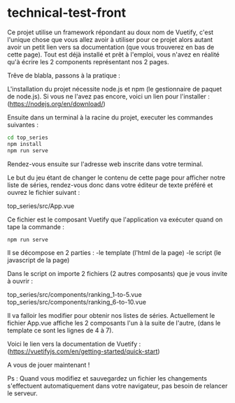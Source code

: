 # technical-test-front

Ce projet utilise un framework répondant au doux nom de Vuetify, c'est l'unique chose que vous allez avoir à utiliser pour ce projet alors autant avoir un petit lien vers sa documentation (que vous trouverez en bas de cette page).
Tout est déjà installé et prêt à l'emploi, vous n'avez en réalité qu'à écrire les 2 components représentant nos 2 pages.

Trêve de blabla, passons à la pratique :

L'installation du projet nécessite node.js et npm (le gestionnaire de paquet de node.js). Si vous ne l'avez pas encore, voici un lien pour l'installer : (https://nodejs.org/en/download/)

Ensuite dans un terminal à la racine du projet, executer les commandes suivantes :

```bash
cd top_series
npm install
npm run serve
```

Rendez-vous ensuite sur l'adresse web inscrite dans votre terminal.

Le but du jeu étant de changer le contenu de cette page pour afficher notre liste de séries,
rendez-vous donc dans votre éditeur de texte préféré et ouvrez le fichier suivant :

top_series/src/App.vue

Ce fichier est le composant Vuetify que l'application va exécuter quand on tape la commande :
```bash
npm run serve
```

Il se décompose en 2 parties :
-le template (l'html de la page)
-le script (le javascript de la page)

Dans le script on importe 2 fichiers (2 autres composants) que je vous invite à ouvrir :

top_series/src/components/ranking_1-to-5.vue
top_series/src/components/ranking_6-to-10.vue

Il va falloir les modifier pour obtenir nos listes de séries.
Actuellement le fichier App.vue affiche les 2 composants l'un à la suite de l'autre, (dans le template ce sont les lignes de 4 à 7).

Voici le lien vers la documentation de Vuetify : (https://vuetifyjs.com/en/getting-started/quick-start)

A vous de jouer maintenant !

Ps : Quand vous modifiez et sauvegardez un fichier les changements s'effectuent automatiquement dans votre navigateur, pas besoin de relancer le serveur.
